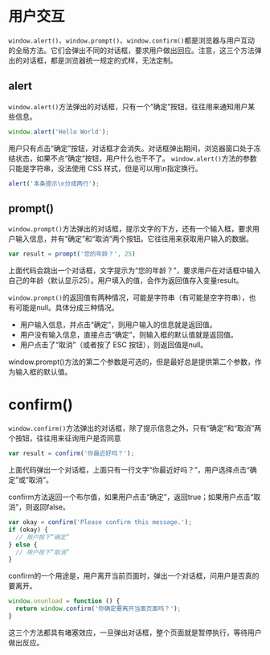 # 用户交互
`window.alert()`、`window.prompt()`、`window.confirm()`都是浏览器与用户互动的全局方法。它们会弹出不同的对话框，要求用户做出回应。注意，这三个方法弹出的对话框，都是浏览器统一规定的式样，无法定制。

## alert
`window.alert()`方法弹出的对话框，只有一个“确定”按钮，往往用来通知用户某些信息。
```javascript
window.alert('Hello World');
```
用户只有点击“确定”按钮，对话框才会消失。对话框弹出期间，浏览器窗口处于冻结状态，如果不点“确定”按钮，用户什么也干不了。
`window.alert()`方法的参数只能是字符串，没法使用 CSS 样式，但是可以用\n指定换行。
```javascript
alert('本条提示\n分成两行');
```

## prompt()
`window.prompt()`方法弹出的对话框，提示文字的下方，还有一个输入框，要求用户输入信息，并有“确定”和“取消”两个按钮。它往往用来获取用户输入的数据。
```javascript
var result = prompt('您的年龄？', 25)
```
上面代码会跳出一个对话框，文字提示为“您的年龄？”，要求用户在对话框中输入自己的年龄（默认显示25）。用户填入的值，会作为返回值存入变量result。

`window.prompt()`的返回值有两种情况，可能是字符串（有可能是空字符串），也有可能是null。具体分成三种情况。

- 用户输入信息，并点击“确定”，则用户输入的信息就是返回值。
- 用户没有输入信息，直接点击“确定”，则输入框的默认值就是返回值。
- 用户点击了“取消”（或者按了 ESC 按钮），则返回值是null。

window.prompt()方法的第二个参数是可选的，但是最好总是提供第二个参数，作为输入框的默认值。

# confirm()
`window.confirm()`方法弹出的对话框，除了提示信息之外，只有“确定”和“取消”两个按钮，往往用来征询用户是否同意
```javascript
var result = confirm('你最近好吗？');
```
上面代码弹出一个对话框，上面只有一行文字“你最近好吗？”，用户选择点击“确定”或“取消”。

confirm方法返回一个布尔值，如果用户点击“确定”，返回true；如果用户点击“取消”，则返回false。

```javascript
var okay = confirm('Please confirm this message.');
if (okay) {
  // 用户按下“确定”
} else {
  // 用户按下“取消”
}
```
confirm的一个用途是，用户离开当前页面时，弹出一个对话框，问用户是否真的要离开。
```javascript
window.onunload = function () {
  return window.confirm('你确定要离开当面页面吗？');
}
```
这三个方法都具有堵塞效应，一旦弹出对话框，整个页面就是暂停执行，等待用户做出反应。
